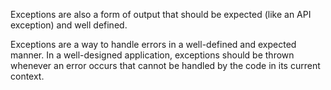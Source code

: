 Exceptions are also a form of output that should be expected (like an API exception) and well defined.

Exceptions are a way to handle errors in a well-defined and expected manner. In a well-designed application, exceptions
should be thrown whenever an error occurs that cannot be handled by the code in its current context.
